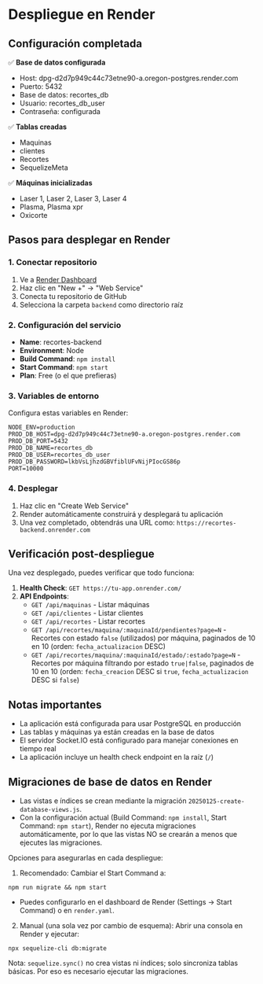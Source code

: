 # Despliegue en Render

## Configuración completada

✅ **Base de datos configurada**
- Host: dpg-d2d7p949c44c73etne90-a.oregon-postgres.render.com
- Puerto: 5432
- Base de datos: recortes_db
- Usuario: recortes_db_user
- Contraseña: configurada

✅ **Tablas creadas**
- Maquinas
- clientes
- Recortes
- SequelizeMeta

✅ **Máquinas inicializadas**
- Laser 1, Laser 2, Laser 3, Laser 4
- Plasma, Plasma xpr
- Oxicorte

## Pasos para desplegar en Render

### 1. Conectar repositorio
1. Ve a [Render Dashboard](https://dashboard.render.com/)
2. Haz clic en "New +" → "Web Service"
3. Conecta tu repositorio de GitHub
4. Selecciona la carpeta `backend` como directorio raíz

### 2. Configuración del servicio
- **Name**: recortes-backend
- **Environment**: Node
- **Build Command**: `npm install`
- **Start Command**: `npm start`
- **Plan**: Free (o el que prefieras)

### 3. Variables de entorno
Configura estas variables en Render:
```
NODE_ENV=production
PROD_DB_HOST=dpg-d2d7p949c44c73etne90-a.oregon-postgres.render.com
PROD_DB_PORT=5432
PROD_DB_NAME=recortes_db
PROD_DB_USER=recortes_db_user
PROD_DB_PASSWORD=lkbVsLjhzdGBVfiblUFvNijPIocGS86p
PORT=10000
```

### 4. Desplegar
1. Haz clic en "Create Web Service"
2. Render automáticamente construirá y desplegará tu aplicación
3. Una vez completado, obtendrás una URL como: `https://recortes-backend.onrender.com`

## Verificación post-despliegue

Una vez desplegado, puedes verificar que todo funciona:

1. **Health Check**: `GET https://tu-app.onrender.com/`
2. **API Endpoints**: 
   - `GET /api/maquinas` - Listar máquinas
   - `GET /api/clientes` - Listar clientes
   - `GET /api/recortes` - Listar recortes
   - `GET /api/recortes/maquina/:maquinaId/pendientes?page=N` - Recortes con estado `false` (utilizados) por máquina, paginados de 10 en 10 (orden: `fecha_actualizacion` DESC)
   - `GET /api/recortes/maquina/:maquinaId/estado/:estado?page=N` - Recortes por máquina filtrando por estado `true|false`, paginados de 10 en 10 (orden: `fecha_creacion` DESC si `true`, `fecha_actualizacion` DESC si `false`)

## Notas importantes

- La aplicación está configurada para usar PostgreSQL en producción
- Las tablas y máquinas ya están creadas en la base de datos
- El servidor Socket.IO está configurado para manejar conexiones en tiempo real
- La aplicación incluye un health check endpoint en la raíz (`/`)

## Migraciones de base de datos en Render

- Las vistas e índices se crean mediante la migración `20250125-create-database-views.js`.
- Con la configuración actual (Build Command: `npm install`, Start Command: `npm start`), Render no ejecuta migraciones automáticamente, por lo que las vistas NO se crearán a menos que ejecutes las migraciones.

Opciones para asegurarlas en cada despliegue:

1) Recomendado: Cambiar el Start Command a:
```
npm run migrate && npm start
```
- Puedes configurarlo en el dashboard de Render (Settings → Start Command) o en `render.yaml`.

2) Manual (una sola vez por cambio de esquema): Abrir una consola en Render y ejecutar:
```
npx sequelize-cli db:migrate
```

Nota: `sequelize.sync()` no crea vistas ni índices; solo sincroniza tablas básicas. Por eso es necesario ejecutar las migraciones.